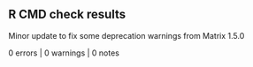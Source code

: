 ## R CMD check results

Minor update to fix some deprecation warnings from Matrix 1.5.0

0 errors | 0 warnings | 0 notes
